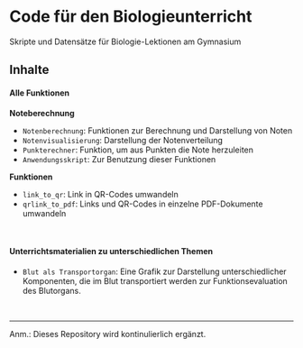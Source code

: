 # Code für den Biologieunterricht 

Skripte und Datensätze für Biologie-Lektionen am Gymnasium

## Inhalte

#### Alle Funktionen

**Noteberechnung**

- `Notenberechnung`: Funktionen zur Berechnung und Darstellung von Noten
- `Notenvisualisierung`: Darstellung der Notenverteilung
- `Punkterechner`: Funktion, um aus Punkten die Note herzuleiten
- `Anwendungsskript`: Zur Benutzung dieser Funktionen

**Funktionen**

- `link_to_qr`: Link in QR-Codes umwandeln
- `qrlink_to_pdf`: Links und QR-Codes in einzelne PDF-Dokumente umwandeln

<br>

#### Unterrichtsmaterialien zu unterschiedlichen Themen
- `Blut als Transportorgan`: Eine Grafik zur Darstellung unterschiedlicher Komponenten, die im Blut transportiert werden zur Funktionsevaluation des Blutorgans. 

<br>
<hr>

Anm.: Dieses Repository wird kontinulierlich ergänzt. 